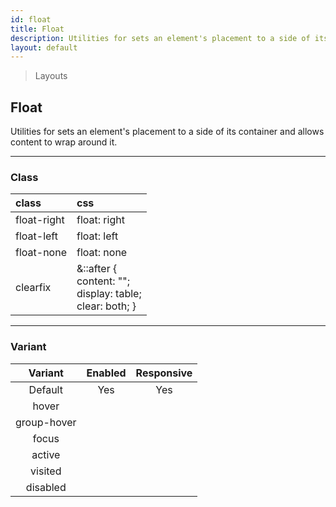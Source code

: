 ```yaml
---
id: float
title: Float
description: Utilities for sets an element's placement to a side of its container and allows content to wrap around it.
layout: default
---
```


> Layouts

## Float

Utilities for sets an element's placement to a side of its container and allows content to wrap around it.

---

### Class

| <span class="px-3 py-1 text-white bg-charcoal-100 rounded-full">class</span> | <span class="px-3 py-1 text-white bg-charcoal-100 rounded-full">css</span> |
|:--|:--|
| float-right | float: right |
| float-left | float: left |
| float-none | float: none |
| clearfix | &::after { <br> content: ""; <br> display: table; <br> clear: both; } |

---

### Variant

| <span class="font-semibold underline">Variant</span> | <span class="font-semibold underline">Enabled</span> | <span class="font-semibold underline">Responsive</span> |
|:-:|:-:|:-:|
| Default | Yes | Yes |
| hover| | |
| group-hover | | |
| focus | | |
| active | | |
| visited | | |
| disabled | | |